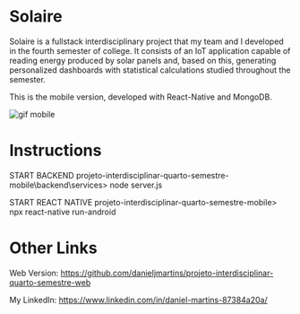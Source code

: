 # Solaire
Solaire is a fullstack interdisciplinary project that my team and I developed in the fourth semester of college. It consists of an IoT application capable of reading energy produced by solar panels and, based on this, generating personalized dashboards with statistical calculations studied throughout the semester.

This is the mobile version, developed with React-Native and MongoDB.

![gif mobile](https://github.com/danieljmartins/projeto-interdisciplinar-quarto-semestre-mobile/assets/109385664/714be137-da9f-49de-8f8b-86ce0c596513) 

# Instructions
START BACKEND
 projeto-interdisciplinar-quarto-semestre-mobile\backend\services> node server.js

START REACT NATIVE
 projeto-interdisciplinar-quarto-semestre-mobile> npx react-native run-android

# Other Links
Web Version: https://github.com/danieljmartins/projeto-interdisciplinar-quarto-semestre-web

My LinkedIn: https://www.linkedin.com/in/daniel-martins-87384a20a/
